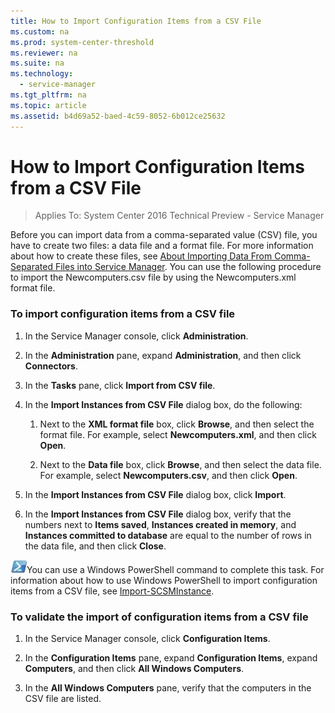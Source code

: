 ```yaml
---
title: How to Import Configuration Items from a CSV File
ms.custom: na
ms.prod: system-center-threshold
ms.reviewer: na
ms.suite: na
ms.technology: 
  - service-manager
ms.tgt_pltfrm: na
ms.topic: article
ms.assetid: b4d69a52-baed-4c59-8052-6b012ce25632
---
```

# How to Import Configuration Items from a CSV File

>Applies To: System Center 2016 Technical Preview - Service Manager

Before you can import data from a comma-separated value (CSV) file, you have to create two files: a data file and a format file. For more information about how to create these files, see [About Importing Data From Comma-Separated Files into Service Manager](About-Importing-Data-from-Comma-Separated-Files-into-Service-Manager.md). You can use the following procedure to import the Newcomputers.csv file by using the Newcomputers.xml format file.

### To import configuration items from a CSV file

1.  In the Service Manager console, click **Administration**.

2.  In the **Administration** pane, expand **Administration**, and then click **Connectors**.

3.  In the **Tasks** pane, click **Import from CSV file**.

4.  In the **Import Instances from CSV File** dialog box, do the following:

    1.  Next to the **XML format file** box, click **Browse**, and then select the format file. For example, select **Newcomputers.xml**, and then click **Open**.

    2.  Next to the **Data file** box, click **Browse**, and then select the data file. For example, select **Newcomputers.csv**, and then click **Open**.

5.  In the **Import Instances from CSV File** dialog box, click **Import**.

6.  In the **Import Instances from CSV File** dialog box, verify that the numbers next to **Items saved**, **Instances created in memory**, and **Instances committed to database** are equal to the number of rows in the data file, and then click **Close**.

![](../../media/pssymbol.png)You can use a Windows PowerShell command to complete this task. For information about how to use Windows PowerShell to import configuration items from a CSV file, see [Import-SCSMInstance](http://go.microsoft.com/fwlink/p/?LinkId=225348).

### To validate the import of configuration items from a CSV file

1.  In the Service Manager console, click **Configuration Items**.

2.  In the **Configuration Items** pane, expand **Configuration Items**, expand **Computers**, and then click **All Windows Computers**.

3.  In the **All Windows Computers** pane, verify that the computers in the CSV file are listed.



